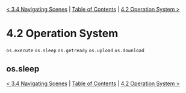 [< 3.4 Navigating Scenes](3.4_navigating_scenes.md) | [Table of Contents](readme.md) | [4.2 Operation System >](4.2_operation_system.md)

# 4.2 Operation System

<a id='os.execute' class='anchor'> `os.execute` </a>
<a id='os.sleep' class='anchor'> `os.sleep` </a>
<a id='os.getready' class='anchor'> `os.getready` </a>
<a id='os.upload' class='anchor'> `os.upload` </a>
<a id='os.download' class='anchor'> `os.download` </a>

## os.sleep

[< 3.4 Navigating Scenes](3.4_navigating_scenes.md) | [Table of Contents](readme.md) | [4.2 Operation System >](4.2_operation_system.md)